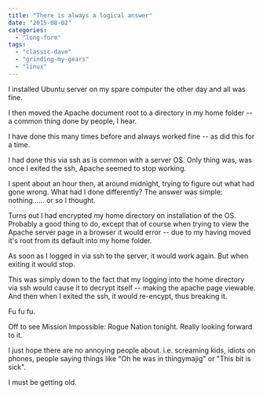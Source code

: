 ```yaml
---
title: "There is always a logical answer"
date: "2015-08-02"
categories: 
  - "long-form"
tags: 
  - "classic-dave"
  - "grinding-my-gears"
  - "linux"
---
```


I installed Ubuntu server on my spare computer the other day and all was fine.

I then moved the Apache document root to a directory in my home folder -- a common thing done by people, I hear.

I have done this many times before and always worked fine -- as did this for a time.

I had done this via ssh as is common with a server OS. Only thing was, was once I exited the ssh, Apache seemed to stop working.

I spent about an hour then, at around midnight, trying to figure out what had gone wrong. What had I done differently? The answer was simple: nothing…… or so I thought.

Turns out I had encrypted my home directory on installation of the OS. Probably a good thing to do, except that of course when trying to view the Apache server page in a browser it would error -- due to my having moved it's root from its default into my home folder.

As soon as I logged in via ssh to the server, it would work again. But when exiting it would stop.

This was simply down to the fact that my logging into the home directory via ssh would cause it to decrypt itself -- making the apache page viewable. And then when I exited the ssh, it would re-encypt, thus breaking it.

Fu fu fu.

Off to see Mission Impossible: Rogue Nation tonight. Really looking forward to it.

I just hope there are no annoying people about. i.e. screaming kids, idiots on phones, people saying things like "Oh he was in thingymajig" or "This bit is sick".

I must be getting old.

